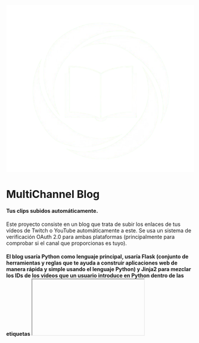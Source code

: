 ![ (Logotipo de MultiChannel Blog](https://github.com/cporgom/multichannel-blog/blob/main/multichannel-logo.png?raw=true)
# MultiChannel Blog

#### Tus clips subidos automáticamente.



Este proyecto consiste en un blog que trata de subir los enlaces de tus vídeos de Twitch o YouTube automáticamente a este. Se usa un sistema de verificación OAuth 2.0 para ambas plataformas (principalmente para comprobar si el canal que proporcionas es tuyo).
#### El blog usaría Python como lenguaje principal, usaría Flask (conjunto de herramientas y reglas que te ayuda a construir aplicaciones web de manera rápida y simple usando el lenguaje Python) y Jinja2 para mezclar los IDs de los videos que un usuario introduce en Python dentro de las etiquetas <iframe> de el HTML.
